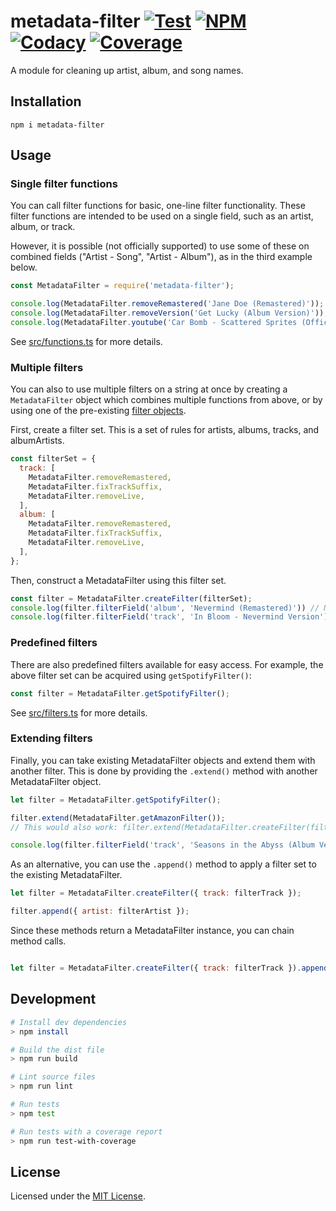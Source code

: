 # metadata-filter [![Test][WorkflowBadge]][Workflow] [![NPM][NpmBadge]][Npm] [![Codacy][CodacyBadge]][Codacy] [![Coverage][CodacyCovBadge]][Codacy]

A module for cleaning up artist, album, and song names.

## Installation

```
npm i metadata-filter
```

## Usage

### Single filter functions

You can call filter functions for basic, one-line filter functionality.
These filter functions are intended to be used on a single field, such as
an artist, album, or track.

However, it is possible (not officially supported) to use some of these on
combined fields ("Artist - Song", "Artist - Album"), as in the third example below.

```javascript
const MetadataFilter = require('metadata-filter');

console.log(MetadataFilter.removeRemastered('Jane Doe (Remastered)')); // Jane Doe
console.log(MetadataFilter.removeVersion('Get Lucky (Album Version)')); // Get Lucky
console.log(MetadataFilter.youtube('Car Bomb - Scattered Sprites (Official Music Video)')); // Car Bomb - Scattered Sprites
```

See [src/functions.ts](src/functions.ts) for more details.

### Multiple filters

You can also to use multiple filters on a string at once by creating a
`MetadataFilter` object which combines multiple functions from above,
or by using one of the pre-existing [filter objects](#predefined-filters).

First, create a filter set. This is a set of rules for artists, albums, tracks,
and albumArtists.

```javascript
const filterSet = {
  track: [
    MetadataFilter.removeRemastered,
    MetadataFilter.fixTrackSuffix,
    MetadataFilter.removeLive,
  ],
  album: [
    MetadataFilter.removeRemastered,
    MetadataFilter.fixTrackSuffix,
    MetadataFilter.removeLive,
  ],
};
```

Then, construct a MetadataFilter using this filter set.

```javascript
const filter = MetadataFilter.createFilter(filterSet);
console.log(filter.filterField('album', 'Nevermind (Remastered)')) // Nevermind
console.log(filter.filterField('track', 'In Bloom - Nevermind Version')) // In Bloom
```

### Predefined filters

There are also predefined filters available for easy access. For example,
the above filter set can be acquired using `getSpotifyFilter()`:

```javascript
const filter = MetadataFilter.getSpotifyFilter();
```

See [src/filters.ts](src/filters.ts) for more details.

### Extending filters

Finally, you can take existing MetadataFilter objects and extend them with another filter.
This is done by providing the `.extend()` method with another MetadataFilter object.

```javascript
let filter = MetadataFilter.getSpotifyFilter();

filter.extend(MetadataFilter.getAmazonFilter());
// This would also work: filter.extend(MetadataFilter.createFilter(filterSet));

console.log(filter.filterField('track', 'Seasons in the Abyss (Album Version)')); // Seasons in the Abyss
```

As an alternative, you can use the `.append()` method to apply a filter set to
the existing MetadataFilter.
```javascript
let filter = MetadataFilter.createFilter({ track: filterTrack });

filter.append({ artist: filterArtist });
```

Since these methods return a MetadataFilter instance, you can chain method calls.
```javascript

let filter = MetadataFilter.createFilter({ track: filterTrack }).append({ artist: filterArtist });
```

## Development

```sh
# Install dev dependencies
> npm install

# Build the dist file
> npm run build

# Lint source files
> npm run lint

# Run tests
> npm test

# Run tests with a coverage report
> npm run test-with-coverage
```

## License

Licensed under the [MIT License](LICENSE.md).

<!-- Badges -->
[WorkflowBadge]: https://github.com/web-scrobbler/metadata-filter/workflows/Test/badge.svg
[NpmBadge]: https://img.shields.io/npm/v/metadata-filter
[CodacyBadge]: https://api.codacy.com/project/badge/Grade/100b50dc21664ce6bc591c28b73d6892
[CodacyCovBadge]: https://api.codacy.com/project/badge/Coverage/100b50dc21664ce6bc591c28b73d6892

<!-- Related pages -->
[Codacy]: https://app.codacy.com/gh/web-scrobbler/metadata-filter/dashboard
[Npm]: https://www.npmjs.com/package/metadata-filter
[Workflow]: https://github.com/web-scrobbler/metadata-filter/actions?query=workflow%3ATest
